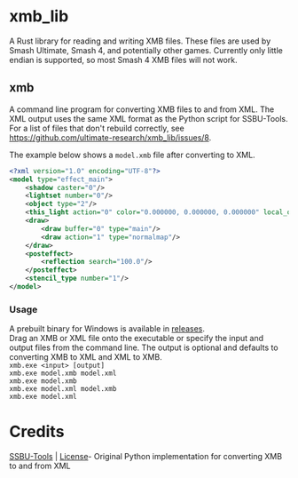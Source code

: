 # xmb_lib
A Rust library for reading and writing XMB files. These files are used by Smash Ultimate, Smash 4, and potentially other games. Currently only little endian is supported, so most Smash 4 XMB files will not work.

## xmb
A command line program for converting XMB files to and from XML. The XML output uses the same XML format as the Python script for SSBU-Tools. For a list of files that don't rebuild correctly, see https://github.com/ultimate-research/xmb_lib/issues/8.

The example below shows a `model.xmb` file after converting to XML.  
```xml
<?xml version="1.0" encoding="UTF-8"?>
<model type="effect_main">
    <shadow caster="0"/>
    <lightset number="0"/>
    <object type="2"/>
    <this_light action="0" color="0.000000, 0.000000, 0.000000" local_offset="0, 0, 0" offset="0.0" radius="20.0"/>
    <draw>
        <draw buffer="0" type="main"/>
        <draw action="1" type="normalmap"/>
    </draw>
    <posteffect>
        <reflection search="100.0"/>
    </posteffect>
    <stencil_type number="1"/>
</model>
```

### Usage
A prebuilt binary for Windows is available in [releases](https://github.com/ultimate-research/xmb_lib/releases).  
Drag an XMB or XML file onto the executable or specify the input and output files from the command line. The output is optional and defaults to converting XMB to XML and XML to XMB.   
`xmb.exe <input> [output]`  
`xmb.exe model.xmb model.xml`  
`xmb.exe model.xmb`  
`xmb.exe model.xml model.xmb`  
`xmb.exe model.xml`  

# Credits
[SSBU-Tools](https://github.com/Sammi-Husky/SSBU-TOOLS) | [License](https://github.com/Sammi-Husky/SSBU-TOOLS/blob/master/LICENSE)- Original Python implementation for converting XMB to and from XML
